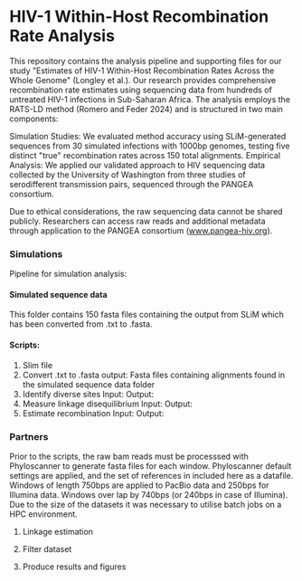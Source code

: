 # HIV-1 Within-Host Recombination Rate Analysis

This repository contains the analysis pipeline and supporting files for our study "Estimates of HIV-1 Within-Host Recombination Rates Across the Whole Genome" (Longley et al.). Our research provides comprehensive recombination rate estimates using sequencing data from hundreds of untreated HIV-1 infections in Sub-Saharan Africa.
The analysis employs the RATS-LD method (Romero and Feder 2024) and is structured in two main components:

Simulation Studies: We evaluated method accuracy using SLiM-generated sequences from 30 simulated infections with 1000bp genomes, testing five distinct "true" recombination rates across 150 total alignments.
Empirical Analysis: We applied our validated approach to HIV sequencing data collected by the University of Washington from three studies of serodifferent transmission pairs, sequenced through the PANGEA consortium.

Due to ethical considerations, the raw sequencing data cannot be shared publicly. Researchers can access raw reads and additional metadata through application to the PANGEA consortium (www.pangea-hiv.org).

### Simulations
Pipeline for simulation analysis: 
#### Simulated sequence data
This folder contains 150 fasta files containing the output from SLiM which has been converted from .txt to .fasta. 

#### Scripts:
1. Slim file 
2. Convert .txt to .fasta
   output: Fasta files containing alignments found in the simulated sequence data folder 
4. Identify diverse sites
   Input:
   Output:
6. Measure linkage disequilibrium
   Input:
   Output:
8. Estimate recombination
   Input:
   Output: 

### Partners 
Prior to the scripts, the raw bam reads must be processsed with Phyloscanner to generate fasta files for each window. Phyloscanner default settings are applied, and the set of references in included here as a datafile. Windows of length 750bps are applied to PacBio data and 250bps for Illumina data. Windows over lap by 740bps (or 240bps in case of Illumina). Due to the size of the datasets it was necessary to utilise batch jobs on a HPC environment. 

1. Linkage estimation
   
3. Filter dataset
4. Produce results and figures
